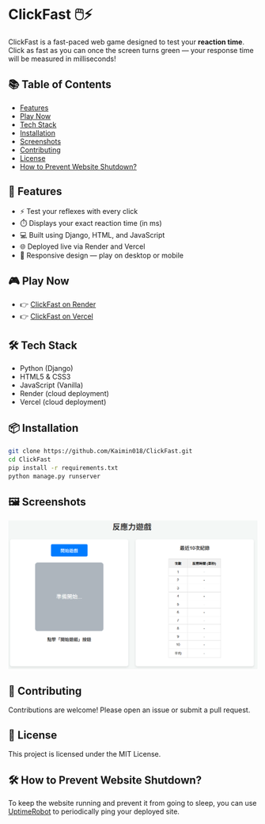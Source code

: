 # ClickFast 🖱️⚡

ClickFast is a fast-paced web game designed to test your **reaction time**. Click as fast as you can once the screen turns green — your response time will be measured in milliseconds!

## 📚 Table of Contents

- [Features](#features)
- [Play Now](#play-now)
- [Tech Stack](#tech-stack)
- [Installation](#installation)
- [Screenshots](#screenshots)
- [Contributing](#contributing)
- [License](#license)
- [How to Prevent Website Shutdown?](#how-to-prevent-website-shutdown)

## 🚀 Features

- ⚡ Test your reflexes with every click
- ⏱️ Displays your exact reaction time (in ms)
- 💻 Built using Django, HTML, and JavaScript
- 🌐 Deployed live via Render and Vercel
- 📱 Responsive design — play on desktop or mobile

## 🎮 Play Now

- 👉 [ClickFast on Render](https://clickfast.onrender.com)
- 👉 [ClickFast on Vercel](https://click-fast.vercel.app/)

## 🛠️ Tech Stack

- Python (Django)
- HTML5 & CSS3
- JavaScript (Vanilla)
- Render (cloud deployment)
- Vercel (cloud deployment)

## 📦 Installation

```bash
git clone https://github.com/Kaimin018/ClickFast.git
cd ClickFast
pip install -r requirements.txt
python manage.py runserver
```

## 🖼️ Screenshots

![Gameplay Screenshot](./assets/screenshot.png)

## 🤝 Contributing

Contributions are welcome! Please open an issue or submit a pull request.

## 📄 License

This project is licensed under the MIT License.

## 🛠️ How to Prevent Website Shutdown?

To keep the website running and prevent it from going to sleep, you can use [UptimeRobot](https://uptimerobot.com/) to periodically ping your deployed site.